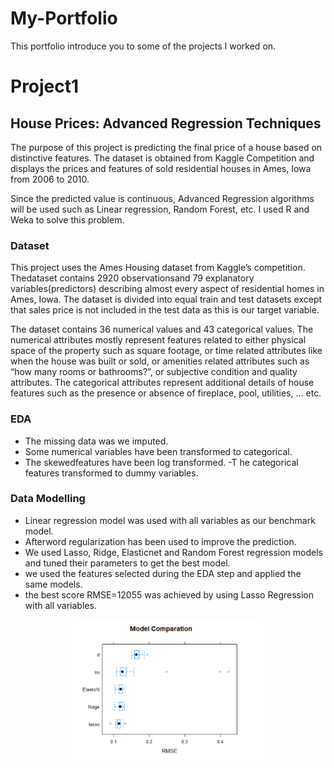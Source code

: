 # My-Portfolio
This portfolio introduce you to some of the projects I worked on.

# Project1
## House Prices: Advanced Regression Techniques

 The purpose of this project is predicting the final price of a house based on distinctive features. The dataset is obtained from Kaggle Competition and displays the prices and features of sold residential houses in Ames, Iowa from 2006 to 2010.
 
 Since the predicted value is continuous, Advanced Regression algorithms will be used such as Linear regression, Random Forest, etc. I used R and Weka  to solve this problem.

### Dataset
This project uses the Ames Housing dataset from Kaggle’s competition. Thedataset contains 2920 observationsand 79 explanatory variables(predictors) describing almost every aspect of residential homes in Ames, Iowa. The dataset is divided into equal train and test datasets except that sales price is not included in the test data as this is our target variable.

The dataset contains 36 numerical values and 43 categorical values. The numerical attributes mostly represent features related to either physical space of the property such as square footage, or time related attributes like when the house was built or sold, or amenities related attributes such as “how many rooms or bathrooms?”, or subjective condition and quality attributes. The categorical attributes represent additional details of house features such as the presence or absence of fireplace, pool, utilities, ... etc.

### EDA
- The missing data was we imputed. 
- Some numerical variables have been transformed to categorical. 
- The skewedfeatures have been log transformed.
-T he categorical features transformed to dummy variables.
### Data Modelling
- Linear regression model was used with all variables as our benchmark model. 
- Afterword regularization has been used to improve the prediction. 
- We used Lasso, Ridge, Elasticnet and Random Forest regression models and tuned their parameters to get the best model. 
- we used the features selected during the EDA step and applied the same models. 
- the best score RMSE=12055 was achieved by using Lasso Regression with all variables.

<p align="center">
<img src="/Images/Model%20Comparation.png" alt="drawing" width="300"/>
</p>

